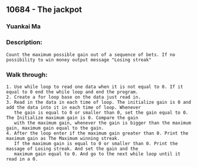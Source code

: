 ## 10684 - The jackpot
### Yuankai Ma
### Description: 
    Count the maximum possible gain out of a sequence of bets. If no possibility to win money output message "Losing streak"

### Walk through: 
    1. Use while loop to read one data when it is not equal to 0. If it equal to 0 end the while loop and end the program.
    2. Create a for loop base on the data just read in.
    3. Read in the data in each time of loop. The initialize gain is 0 and add the data into it in each time of loop. Whenever 
       the gain is equal to 0 or smaller than 0, set the gain equal to 0. The Initialize maximum gain is 0. Compare the gain 
       with the maximum gain, whenever the gain is bigger than the maximum gain, maximum gain equal to the gain.
    4. After the loop enter if the maximum gain greater than 0. Print the maximum gain as The Maximum winning streak.
       If the maximum gain is equal to 0 or smaller than 0. Print the massage of Losing streak. And set the gain and the 
       maximum gain equal to 0. And go to the next while loop until it read in a 0.
